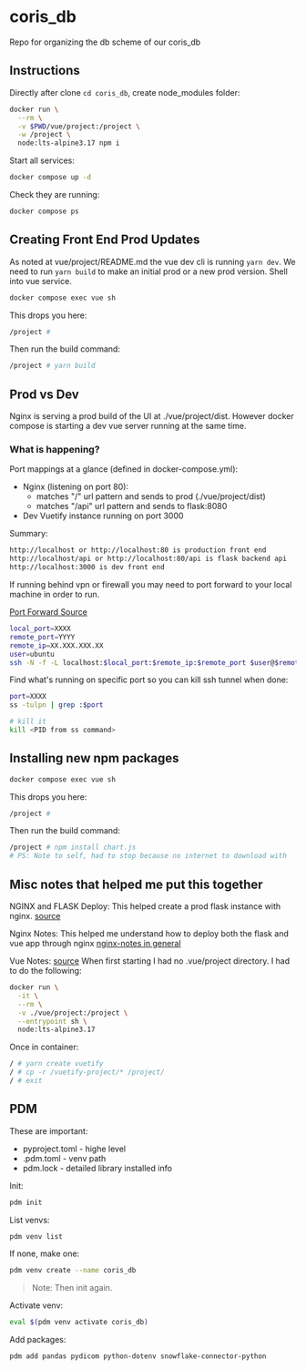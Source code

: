# coris_db
Repo for organizing the db scheme of our coris_db


## Instructions
Directly after clone ```cd coris_db```, create node_modules folder:

```bash
docker run \
  --rm \
  -v $PWD/vue/project:/project \
  -w /project \
  node:lts-alpine3.17 npm i
```

Start all services:
```bash
docker compose up -d
```

Check they are running:
```bash
docker compose ps
```

## Creating Front End Prod Updates
As noted at vue/project/README.md the vue dev cli is running ```yarn dev```. We need to run ```yarn build``` to make an initial prod or a new prod version. Shell into vue service.

```bash
docker compose exec vue sh
```
This drops you here:
```bash
/project #
```
Then run the build command:
```bash
/project # yarn build
```


## Prod vs Dev
Nginx is serving a prod build of the UI at ./vue/project/dist. However docker compose is starting a dev vue server running at the same time.

### What is happening?
Port mappings at a glance (defined in docker-compose.yml):
* Nginx (listening on port 80):
  - matches "/" url pattern and sends to prod (./vue/project/dist)
  - matches "/api" url pattern and sends to flask:8080
* Dev Vuetify instance running on port 3000

Summary:
```bash
http://localhost or http://localhost:80 is production front end
http://localhost/api or http://localhost:80/api is flask backend api
http://localhost:3000 is dev front end
```

If running behind vpn or firewall you may need to port forward to your local machine in order to run.

[Port Forward Source](https://ljvmiranda921.github.io/notebook/2018/01/31/running-a-jupyter-notebook/)
```bash
local_port=XXXX
remote_port=YYYY
remote_ip=XX.XXX.XXX.XX
user=ubuntu
ssh -N -f -L localhost:$local_port:$remote_ip:$remote_port $user@$remote_ip
```
Find what's running on specific port so you can kill ssh tunnel when done:
```bash
port=XXXX
ss -tulpn | grep :$port

# kill it
kill <PID from ss command>
```

## Installing new npm packages
```bash
docker compose exec vue sh
```
This drops you here:
```bash
/project #
```
Then run the build command:
```bash
/project # npm install chart.js
# PS: Note to self, had to stop because no internet to download with
```





## Misc notes that helped me put this together
NGINX and FLASK Deploy:
This helped create a prod flask instance with nginx.
[source](https://dev.to/herbzhao/my-docker-learning-journey-edh)

Nginx Notes:
This helped me understand how to deploy both the flask and vue app through nginx
[nginx-notes in general](https://www.plesk.com/blog/various/nginx-configuration-guide/#:~:text=What%20is%20the%20Http%20Block,etc%2Fnginx%2Fnginx.conf)

Vue Notes:
[source](https://vuetifyjs.com/en/getting-started/installation/)
When first starting I had no .vue/project directory. I had to do the following:
```bash
docker run \
  -it \
  --rm \
  -v ./vue/project:/project \
  --entrypoint sh \
  node:lts-alpine3.17
```

Once in container:
```bash
/ # yarn create vuetify
/ # cp -r /vuetify-project/* /project/
/ # exit
```

## PDM

These are important:
* pyproject.toml - highe level
* .pdm.toml - venv path
* pdm.lock - detailed library installed info

Init:
```bash
pdm init
```

List venvs:
```bash
pdm venv list
```

If none, make one:
```bash
pdm venv create --name coris_db
```

> Note: Then init again.

Activate venv:
```bash
eval $(pdm venv activate coris_db)
```

Add packages:
```bash
pdm add pandas pydicom python-dotenv snowflake-connector-python
```